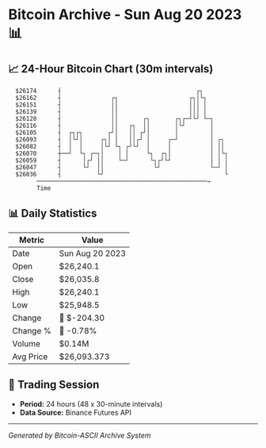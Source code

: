 # Bitcoin Archive - Sun Aug 20 2023 📊

## 📈 24-Hour Bitcoin Chart (30m intervals)

```
  $26174      ┤                                      ┌┐        
  $26162      ┤              ┌┐                    ┌┐│└┐       
  $26151      ┤              ││                    │││ │       
  $26139      ┤              ││                    │││ │       
  $26128      ┤              ││       ┌┐       ┌┐┌─┘└┘ └─┐     
  $26116      ┤              ││   ┌┐  ││       │└┘       │     
  $26105      ┤  ┌┐┌┐       ┌┘│   ││ ┌┘│       │         │     
  $26093      ┤  │└┘│     ┌┐│ │   ││┌┘ │     ┌─┘         │ ┌┐  
  $26082      ┤  │  │     │└┘ └┐ ┌┘└┘  │     │           │ ││  
  $26070      ┼──┘  └┐ ┌─┐│    │ │     └┐  ┌┐│           │ │└┐ 
  $26059      ┤      │┌┘ ││    └─┘      └┐┌┘└┘           │ │ │ 
  $26047      ┤      └┘  ││              └┘              └─┘ │ 
  $26036      ┤          └┘                                  └ 
        ────────────────────────────────────────────────→
        Time
```

## 📊 Daily Statistics

| Metric | Value |
|--------|-------|
| Date | Sun Aug 20 2023 |
| Open | $26,240.1 |
| Close | $26,035.8 |
| High | $26,240.1 |
| Low | $25,948.5 |
| Change | 🔴 $-204.30 |
| Change % | 🔴 -0.78% |
| Volume | $0.14M |
| Avg Price | $26,093.373 |

## 📅 Trading Session

- **Period:** 24 hours (48 x 30-minute intervals)
- **Data Source:** Binance Futures API

---
*Generated by Bitcoin-ASCII Archive System*

